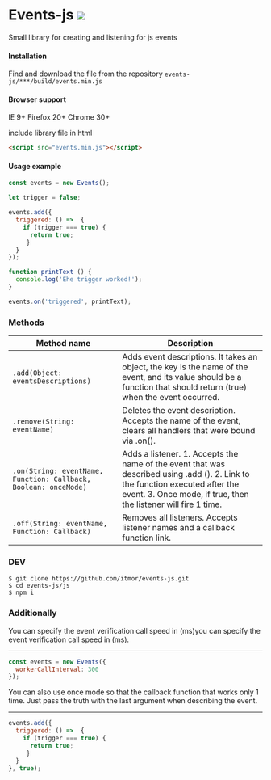 # Events-js ![](https://svgshare.com/i/GR1.svg)
Small library for creating and listening for js events
#### Installation
Find and download the file from the repository
``
events-js/***/build/events.min.js
``
#### Browser support
IE 9+
Firefox 20+
Chrome 30+

include library file in html
```html
<script src="events.min.js"></script>
```

#### Usage example
```javascript
const events = new Events();

let trigger = false;

events.add({
  triggered: () =>  {
    if (trigger === true) {
      return true;
     }
  }
});

function printText () {
  console.log('Еhe trigger worked!');
}

events.on('triggered', printText);
```

### Methods
| Method name | Description                    |
| ------------- | ------------------------------ |
| `.add(Object: eventsDescriptions)`      |  Adds event descriptions. It takes an object, the key is the name of the event, and its value should be a function that should return (true) when the event occurred. |
| `.remove(String: eventName)`   | Deletes the event description. Accepts the name of the event, clears all handlers that were bound via .on(). |
| `.on(String: eventName, Function: Callback, Boolean: onceMode)`     |Adds a listener. 1. Accepts the name of the event that was described using .add ().  2. Link to the function executed after the event.  3. Once mode, if true, then the listener will fire 1 time.|
| `.off(String: eventName, Function: Callback)`   | Removes all listeners. Accepts listener names and a callback function link. |
### DEV
```
$ git clone https://github.com/itmor/events-js.git
$ cd events-js/js
$ npm i
```

### Additionally
You can specify the event verification call speed in (ms)you can specify the event verification call speed in (ms).
 ******
```javascript
const events = new Events({
  workerCallInterval: 300
});
``` 
You can also use once mode so that the callback function that works only 1 time. 
Just pass the truth with the last argument when describing the event.
 ******
```javascript
events.add({
  triggered: () =>  {
    if (trigger === true) {
      return true;
     }
  }
}, true);
``` 
